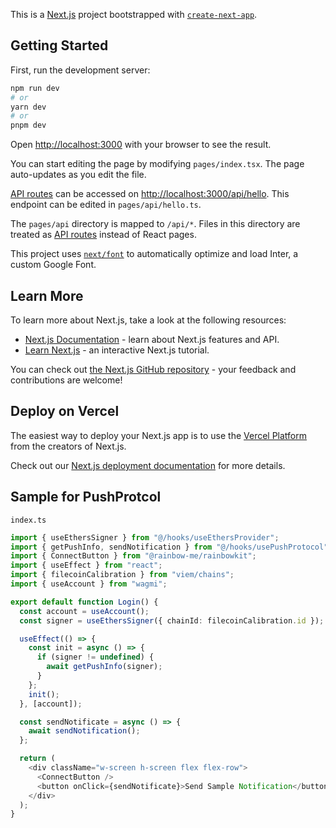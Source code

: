 This is a [Next.js](https://nextjs.org/) project bootstrapped with [`create-next-app`](https://github.com/vercel/next.js/tree/canary/packages/create-next-app).

## Getting Started

First, run the development server:

```bash
npm run dev
# or
yarn dev
# or
pnpm dev
```

Open [http://localhost:3000](http://localhost:3000) with your browser to see the result.

You can start editing the page by modifying `pages/index.tsx`. The page auto-updates as you edit the file.

[API routes](https://nextjs.org/docs/api-routes/introduction) can be accessed on [http://localhost:3000/api/hello](http://localhost:3000/api/hello). This endpoint can be edited in `pages/api/hello.ts`.

The `pages/api` directory is mapped to `/api/*`. Files in this directory are treated as [API routes](https://nextjs.org/docs/api-routes/introduction) instead of React pages.

This project uses [`next/font`](https://nextjs.org/docs/basic-features/font-optimization) to automatically optimize and load Inter, a custom Google Font.

## Learn More

To learn more about Next.js, take a look at the following resources:

- [Next.js Documentation](https://nextjs.org/docs) - learn about Next.js features and API.
- [Learn Next.js](https://nextjs.org/learn) - an interactive Next.js tutorial.

You can check out [the Next.js GitHub repository](https://github.com/vercel/next.js/) - your feedback and contributions are welcome!

## Deploy on Vercel

The easiest way to deploy your Next.js app is to use the [Vercel Platform](https://vercel.com/new?utm_medium=default-template&filter=next.js&utm_source=create-next-app&utm_campaign=create-next-app-readme) from the creators of Next.js.

Check out our [Next.js deployment documentation](https://nextjs.org/docs/deployment) for more details.

## Sample for PushProtcol

`index.ts`

```ts
import { useEthersSigner } from "@/hooks/useEthersProvider";
import { getPushInfo, sendNotification } from "@/hooks/usePushProtocol";
import { ConnectButton } from "@rainbow-me/rainbowkit";
import { useEffect } from "react";
import { filecoinCalibration } from "viem/chains";
import { useAccount } from "wagmi";

export default function Login() {
  const account = useAccount();
  const signer = useEthersSigner({ chainId: filecoinCalibration.id });

  useEffect(() => {
    const init = async () => {
      if (signer != undefined) {
        await getPushInfo(signer);
      }
    };
    init();
  }, [account]);

  const sendNotificate = async () => {
    await sendNotification();
  };

  return (
    <div className="w-screen h-screen flex flex-row">
      <ConnectButton />
      <button onClick={sendNotificate}>Send Sample Notification</button>
    </div>
  );
}
```
